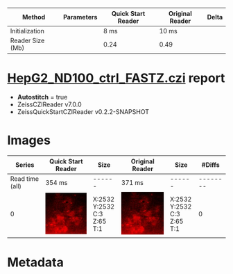 |  Method            | Parameters       | Quick Start Reader | Original Reader | Delta  |
| -------------------|------------------|--------------------|-----------------|------- |
| Initialization     |                  |8 ms|10 ms|        |
| Reader Size (Mb)     |                  |0.24|0.49|        |
# [HepG2_ND100_ctrl_FASTZ.czi](https://zenodo.org/record/5068754/files/HepG2_ND100_ctrl_FASTZ.czi) report
 - **Autostitch** = true
 - ZeissCZIReader v7.0.0
 - ZeissQuickStartCZIReader v0.2.2-SNAPSHOT

# Images 

| Series            | Quick Start Reader | Size | Original Reader | Size | #Diffs |
|-------------------|--------------------|------|-----------------|------|--------|
| Read time (all)   |354 ms|------|371 ms|------|--------|
|0|![HepG2_ND100_ctrl_FASTZ.quick_true.flat_true.stitch_true.series_0.jpg](HepG2_ND100_ctrl_FASTZ/HepG2_ND100_ctrl_FASTZ.quick_true.flat_true.stitch_true.series_0.jpg)|X:2532<br>Y:2532<br>C:3<br>Z:65<br>T:1|![HepG2_ND100_ctrl_FASTZ.quick_false.flat_true.stitch_true.series_0.jpg](HepG2_ND100_ctrl_FASTZ/HepG2_ND100_ctrl_FASTZ.quick_false.flat_true.stitch_true.series_0.jpg)|X:2532<br>Y:2532<br>C:3<br>Z:65<br>T:1|0|

# Metadata

